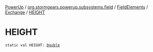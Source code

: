 [PowerUp](../../../index.md) / [org.stormgears.powerup.subsystems.field](../../index.md) / [FieldElements](../index.md) / [Exchange](index.md) / [HEIGHT](./-h-e-i-g-h-t.md)

# HEIGHT

`static val HEIGHT: `[`Double`](https://kotlinlang.org/api/latest/jvm/stdlib/kotlin/-double/index.html)